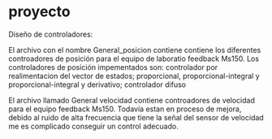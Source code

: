 # proyecto
Diseño de controladores:

El archivo con el nombre General_posicion contiene contiene los diferentes controadores de posición para el equipo de laboratio feedback Ms150.
Los controladores de posición impementados son: controlador por realimentacion del vector de estados; proporcional, proporcional-integral y proporcional-integral y 
derivativo; controlador difuso

El archivo llamado General velocidad contiene controadores de velocidad para el equipo feedback Ms150. Todavía estan en proceso de mejora, debido al ruido de alta
frecuencia que tiene la señal del sensor de velocidad  me es complicado conseguir un control adecuado.


